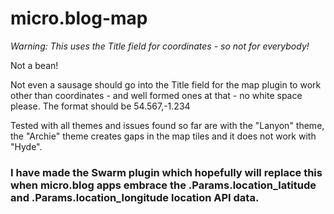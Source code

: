 # micro.blog-map

_Warning: This uses the Title field for coordinates - so not for everybody!_

Not a bean!

Not even a sausage should go into the Title field for the map plugin to work other than coordinates - and well formed ones at that - no white space please. The format should be 54.567,-1.234

Tested with all themes and issues found so far are with the "Lanyon" theme, the "Archie" theme creates gaps in the map tiles and it does not work with "Hyde".

### I have made the Swarm plugin which hopefully will replace this when micro.blog apps embrace the .Params.location_latitude and .Params.location_longitude location API data.
